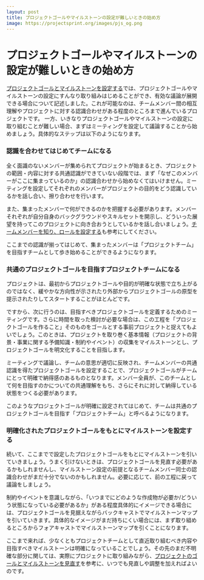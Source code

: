 ```yaml
---
layout: post
title: プロジェクトゴールやマイルストーンの設定が難しいときの始め方
image: https://projectsprint.org/images/pjs_og.png
---
```


# プロジェクトゴールやマイルストーンの設定が難しいときの始め方

[プロジェクトゴールとマイルストーンを設定する](section2-1.md)では、プロジェクトゴールやマイルストーンの設定にすんなり取り組みはじめることができ、有効な議論が展開できる場合について記述しました。これが可能なのは、チームメンバー間の相互理解やプロジェクトに対する認識合わせがある程度のところまで進んでいるプロジェクトです。 一方、いきなりプロジェクトゴールやマイルストーンの設定に取り組むことが難しい場合、まずはミーティングを設定して議論することから始めましょう。具体的なステップは以下のようになります。

### **認識を合わせてはじめてチームになる**

全く面識のないメンバーが集められてプロジェクトが始まるとき、プロジェクトの範囲・内容に対する共通認識ができていない段階では、まず「なぜこのメンバーがここに集まっているのか」の認識合わせから始めなくてはいけません。ミーティングを設定してそれぞれのメンバーがプロジェクトの目的をどう認識しているかを話し合い、擦り合わせを行います。

また、集まったメンバーで何ができるのかを把握する必要があります。メンバーそれぞれが自分自身のバックグラウンドやスキルセットを開示し、どういった展望を持ってこのプロジェクトに向き合おうとしているかを話し合いましょう。[チームメンバーを知り、ロールを設定する](section2-2.md)も参考にしてください。

ここまでの認識が揃ってはじめて、集まったメンバーは「プロジェクトチーム」を目指すチームとして歩き始めることができるようになります。

### **共通のプロジェクトゴールを目指すプロジェクトチームになる**

プロジェクトは、最初からプロジェクトゴールや目的が明確な状態で立ち上がるのではなく、緩やかな方向性が示されたり外部からプロジェクトゴールの原型を提示されたりしてスタートすることがほとんどです。

ですから、次に行うのは、目指すべきプロジェクトゴールを定義するためのミーティングです。さらに時間を取った検討が必要な場合は、この工程を「プロジェクトゴールを作ること」そのものをゴールとする事前プロジェクトと捉えてもよいでしょう。このときは、プロジェクトを取り巻く基本情報（プロジェクトの背景・事業に関する予備知識・制約やイベント）の収集をマイルストーンとし、プロジェクトゴールを明文化することを目指します。

ミーティングで議論し、チームの意思が適切に反映され、チームメンバーの共通認識を得たプロジェクトゴールを設定することで、プロジェクトゴールがチームにとって明確で納得感のあるものとなります。メンバー全員が、このチームとして何を目指すのかについての共通理解をもち、さらにそれに対して納得している状態をつくる必要があります。

このようなプロジェクトゴールが明確に設定されてはじめて、チームは共通のプロジェクトゴールを目指す「プロジェクトチーム」と呼べるようになります。

### **明確化されたプロジェクトゴールをもとにマイルストーンを設定する**

続いて、ここまでで設定したプロジェクトゴールをもとにマイルストーンを引いていきましょう。うまく引けないときは、プロジェクトゴールを見直す必要があるかもしれませんし、マイルストーン設定の前提となるチームメンバー同士の認識合わせがまだ十分でないのかもしれません。必要に応じて、前の工程に戻って議論をしましょう。

制約やイベントを意識しながら、「いつまでにどのような作成物が必要か/どういう状態になっている必要があるか」がある程度具体的にイメージできる場合には、プロジェクトゴールを見据えながらバックキャストでマイルストーンマップを引いていきます。具体的なイメージがまだ持ちにくい場合には、まず取り組めるところからフォアキャストでマイルストーンマップを引くことになります。

ここまで来れば、少なくともプロジェクトチームとして直近取り組むべき内容や目指すべきマイルストーンは明確になっていることでしょう。その先のまだ不明確な部分に関しては、実際にプロジェクトに取り組みながら、[プロジェクトのゴールとマイルストーンを見直す](section4-2.md)を参考に、いつでも見直しや調整を加えればよいのです。
